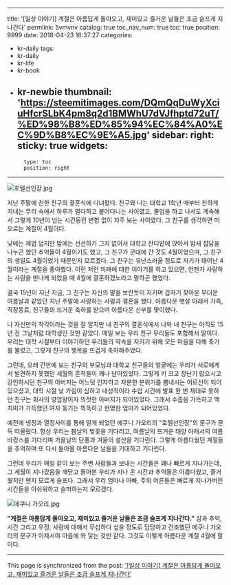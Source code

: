 
---
title: '[일상 이야기] 계절은 아름답게 돌아오고, 재미있고 즐거운 날들은 조금 슬프게 지나간다'
permlink: 5vmvnv
catalog: true
toc_nav_num: true
toc: true
position: 9999
date: 2018-04-23 16:37:27
categories:
- kr-daily
tags:
- kr-daily
- kr-life
- kr-book
- kr-newbie
thumbnail: 'https://steemitimages.com/DQmQqDuWyXciuHfcrSLbK4pm8q2d1BMWhU7dVJfhptd72uT/%ED%98%B8%ED%85%94%EC%84%A0%EC%9D%B8%EC%9E%A5.jpg'
sidebar:
    right:
        sticky: true
widgets:
    -
        type: toc
        position: right
---


![호텔선인장.jpg](https://steemitimages.com/DQmQqDuWyXciuHfcrSLbK4pm8q2d1BMWhU7dVJfhptd72uT/%ED%98%B8%ED%85%94%EC%84%A0%EC%9D%B8%EC%9E%A5.jpg)

지난 주말에 친한 친구의 결혼식에 다녀왔다. 친구와 나는 대학교 1학년 때부터 친하게 지내는 무리 속에서 하루가 멀다하고 붙어다니는 사이였고, 졸업을 하고 나서도 계속해서 그렇게 10년이 넘는 시간동안 변함 없이 자주 보는 사이였다. 그 친구를 생각하면 떠오르는 계절이 4월이다. 

낮에는 제법 덥지만 밤에는 선선하기 그지 없어서 대학교 잔디밭에 앉아서 밤새 잡담을 나누곤 했던 추억들이 4월이기도 했고, 그 친구가 군대에 간 것도 4월이었으며, 그 친구의 생일도 4월이었기 때문인지 모르겠다. 그 친구는 유난스러울 정도로 자기가 태어난 4월이라는 계절을 좋아했다. 이런 저런 미래에 대한 이야기를 하고 있으면, 언젠가 사랑하는 사람을 만나게 되었을 때 4월에 결혼하겠노라고 말하곤 했었다. 

결국 15년이 지난 지금, 그 친구는 자신의 말을 보란듯이 지키며 갑자기 찾아온 무더운 여름날과 같았던 지난 주말에 사랑하는 사람과 결혼을 했다. 아름다운 햇살 아래서 가족, 직장동료, 친구들의 뜨거운 축하를 받으며 아름다운 신부를 맞이했다.

나 자신만의 착각이라는 것을 잘 알지만 내 친구의 결혼식에서 나와 내 친구는 아직도 15년 전 그날처럼 대학생인 것만 같았다. 매일 보는 우리 친구 무리들도 포함해서 말이다. 우리는 대학 시절부터 이야기하던 우리들의 약속을 지키기 위해 모든 마음을 다해 축가를 불렀고, 그렇게 친구의 행복을 뜨겁게 축하해주었다.

그런데, 오래 간만에 보는 친구의 부모님과 대학교 친구들의 얼굴에는 우리가 서로에게서 발견하지 못했던 세월의 흔적들이 꽤나 남아있었다. 그렇게 키 크고 장난기 많으시고 강인하시던 친구의 아버지는 어느덧 인자하고 차분한 분위기를 뽐내시는 어르신이 되어 있으셨고, 대학 시절 낯 가림이 심하고 내성적이라 수업 시간에 발표 한 번 제대로 못하던 친구는 회사의 영업왕이자 의젓한 아버지가 되어있었다. 그래서 수줍음 가득하고 백치미가 가득했던 여자 동기는 똑똑하고 현명한 엄마가 되어있었다. 

예전에 냉정과 열정사이를 통해 알게 되었던 에쿠니 가오리의 "호텔선인장"의 문구가 문득 떠올랐다. 항상 우리는 봄날의 벚꽃을 기다리고, 여름날의 뜨거운 태양 아래서의 여름 바캉스를 기다리며 가을날의 단풍과 겨울의 설산을 기다린다. 그렇게 아름다웠던 계절들을 추억하며 또 다시 돌아올 아름다운 날들을 기대하고 기다린다.

그런데 우리가 매일 같이 보는 주변 사람들과 보내는 시간들은 꽤나 빠르게 지나가는데, 그 세월이 지나갔음을 깨닫고 돌아본 우리가 지나 온 시간과 추억들은 아름다웠고, 즐거웠지만 왠지 모르게 슬프다. 그래서 우리 엄마나 아빠, 주위 어른들은 빠르게 지나가버린 시간들을 아쉬워하고 슬퍼하는지 모르겠다. 


![에쿠니 가오리.jpg](https://steemitimages.com/DQmXJRfCSbt1KgWB6fsDdBSWtcZx3WQyHoytKnxMcSHJ8JC/%EC%97%90%EC%BF%A0%EB%8B%88%20%EA%B0%80%EC%98%A4%EB%A6%AC.jpg)


**"게절은 아름답게 돌아오고, 재미있고 즐거운 날들은 조금 슬프게 지나간다."**
삶과 추억, 시간 그리고 우정, 사랑에 대해서 무심하다 싶을 정도로 담담하고 건조했던 에쿠니 가오리의 문구가 이제서야 마음에 와 닿는 것만 같다. 그것도 이렇게 아름다운 계절 4월에 말이다.

- - -

This page is synchronized from the post: ['[일상 이야기] 계절은 아름답게 돌아오고, 재미있고 즐거운 날들은 조금 슬프게 지나간다'](https://steemit.com/@donekim/5vmvnv)
